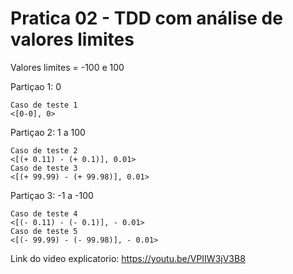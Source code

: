 # Pratica 02 - TDD com análise de valores limites

Valores limites = -100 e 100 

Partiçao 1: 0

    Caso de teste 1
    <[0-0], 0>

Partiçao 2: 1 a 100

    Caso de teste 2
    <[(+ 0.11) - (+ 0.1)], 0.01>
    Caso de teste 3
    <[(+ 99.99) - (+ 99.98)], 0.01>

Partiçao 3: -1 a -100

    Caso de teste 4
    <[(- 0.11) - (- 0.1)], - 0.01>
    Caso de teste 5
    <[(- 99.99) - (- 99.98)], - 0.01>


Link do video explicatorio: https://youtu.be/VPIIW3jV3B8
